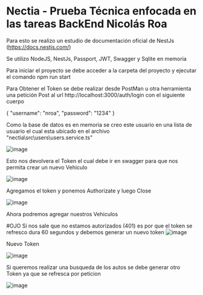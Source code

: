 # Nectia - Prueba Técnica enfocada en las tareas BackEnd Nicolás Roa

Para esto se realizo un estudio de documentación oficial de NestJs (https://docs.nestjs.com/)


Se utilizo NodeJS, NestJs, Passport, JWT, Swagger y Sqlite en memoria

Para iniciar el proyecto se debe acceder a la carpeta del proyecto y ejecutar el comando npm run start 

Para Obtener el Token se debe realizar desde PostMan u otra herramienta una petición Post al url http://localhost:3000/auth/login con el siguiente cuerpo

{
    "username": "nroa", 
    "password": "1234"
}

Como la base de datos es en memoria se creo este usuario en una lista de usuario el cual esta ubicado en el archivo "nectia\src\users\users.service.ts"

![image](https://user-images.githubusercontent.com/8826597/153129501-cb67b779-3ecf-4b54-990b-78de2b0a86cb.png)


Esto nos devolvera el Token el cual debe ir en swagger para que nos permita crear un nuevo Vehiculo

![image](https://user-images.githubusercontent.com/8826597/153129797-763f8294-fc71-45f3-9ba9-9a71584399fd.png)

Agregamos el token y ponemos Authorizate y luego Close

![image](https://user-images.githubusercontent.com/8826597/153129870-48b53234-63f3-4d87-af06-37fe4e145121.png)

Ahora podremos agregar nuestros Vehiculos

#OJO Si nos sale que no estamos autorizados (401) es por que el token se refresco dura 60 segundos y debemos generar un nuevo token
![image](https://user-images.githubusercontent.com/8826597/153130207-77a05f2f-4198-4606-bfef-1b10dc6ea6ea.png)

Nuevo Token

![image](https://user-images.githubusercontent.com/8826597/153130326-cf849317-ba9d-45b1-a726-d4b0330f528c.png)

Si queremos realizar una busqueda de los autos se debe generar otro Token ya que se refresca por peticion

![image](https://user-images.githubusercontent.com/8826597/153130582-466d58c2-1eff-4548-9f45-95efe5a44e12.png)



